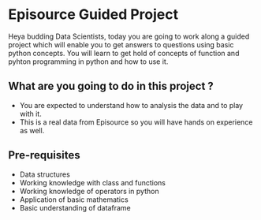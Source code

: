 # Episource Guided Project

Heya budding Data Scientists, today you are going to work along a guided project which will enable you to get answers to questions using basic python concepts. You will learn to get hold of concepts of function and pyhton programming in python and how to use it.

## What are you going to do in this project ?
- You are expected to understand how to analysis the data and to play with it.
- This is a real data from Episource so you will have hands on experience as well.


## Pre-requisites
- Data structures
- Working knowledge with class and functions
- Working knowledge of operators in python
- Application of basic mathematics
- Basic understanding of dataframe

